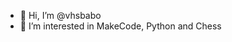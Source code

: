 - 👋 Hi, I’m @vhsbabo
- 👀 I’m interested in MakeCode, Python and Chess

<!---
vhsbabo/vhsbabo is a ✨ special ✨ repository because its `README.md` (this file) appears on your GitHub profile.
You can click the Preview link to take a look at your changes.
--->
